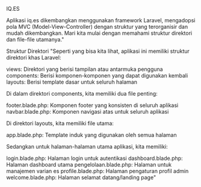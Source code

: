IQ.ES

Aplikasi iq.es dikembangkan menggunakan framework Laravel, mengadopsi pola MVC (Model-View-Controller) dengan struktur yang terorganisir dan mudah dikembangkan. Mari kita mulai dengan memahami struktur direktori dan file-file utamanya."

Struktur Direktori
"Seperti yang bisa kita lihat, aplikasi ini memiliki struktur direktori khas Laravel:

views: Direktori yang berisi tampilan atau antarmuka pengguna
components: Berisi komponen-komponen yang dapat digunakan kembali
layouts: Berisi template dasar untuk seluruh halaman

Di dalam direktori components, kita memiliki dua file penting:

footer.blade.php: Komponen footer yang konsisten di seluruh aplikasi
navbar.blade.php: Komponen navigasi atas untuk seluruh aplikasi

Di direktori layouts, kita memiliki file utama:

app.blade.php: Template induk yang digunakan oleh semua halaman

Sedangkan untuk halaman-halaman utama aplikasi, kita memiliki:

login.blade.php: Halaman login untuk autentikasi
dashboard.blade.php: Halaman dashboard utama
pengelolaan.blade.php: Halaman untuk manajemen varian es
profile.blade.php: Halaman pengaturan profil admin
welcome.blade.php: Halaman selamat datang/landing page"
